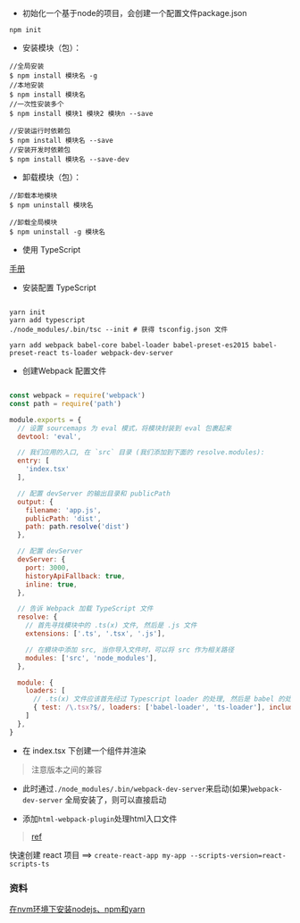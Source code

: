 
* 初始化一个基于node的项目，会创建一个配置文件package.json

`npm init`

* 安装模块（包）：

```
//全局安装
$ npm install 模块名 -g
//本地安装
$ npm install 模块名
//一次性安装多个
$ npm install 模块1 模块2 模块n --save

//安装运行时依赖包
$ npm install 模块名 --save
//安装开发时依赖包
$ npm install 模块名 --save-dev

```

* 卸载模块（包）：
```
//卸载本地模块
$ npm uninstall 模块名

//卸载全局模块
$ npm uninstall -g 模块名

```

* 使用 TypeScript

[手册](https://typescript.bootcss.com/)

- 安装配置 TypeScript

```

yarn init
yarn add typescript
./node_modules/.bin/tsc --init # 获得 tsconfig.json 文件

yarn add webpack babel-core babel-loader babel-preset-es2015 babel-preset-react ts-loader webpack-dev-server

```

- 创建Webpack 配置文件

``` javascript

const webpack = require('webpack')
const path = require('path')

module.exports = {
  // 设置 sourcemaps 为 eval 模式，将模块封装到 eval 包裹起来
  devtool: 'eval',

  // 我们应用的入口, 在 `src` 目录 (我们添加到下面的 resolve.modules):
  entry: [
    'index.tsx'
  ],

  // 配置 devServer 的输出目录和 publicPath
  output: {
    filename: 'app.js',
    publicPath: 'dist',
    path: path.resolve('dist')
  },

  // 配置 devServer 
  devServer: {
    port: 3000,
    historyApiFallback: true,
    inline: true,
  },

  // 告诉 Webpack 加载 TypeScript 文件
  resolve: {
    // 首先寻找模块中的 .ts(x) 文件, 然后是 .js 文件
    extensions: ['.ts', '.tsx', '.js'],

    // 在模块中添加 src, 当你导入文件时，可以将 src 作为相关路径
    modules: ['src', 'node_modules'],
  },

  module: {
    loaders: [
      // .ts(x) 文件应该首先经过 Typescript loader 的处理, 然后是 babel 的处理
      { test: /\.tsx?$/, loaders: ['babel-loader', 'ts-loader'], include: path.resolve('src') }
    ]
  },
}

```

- 在 index.tsx 下创建一个组件并渲染

> 注意版本之间的兼容

- 此时通过`./node_modules/.bin/webpack-dev-server`来启动(如果)`webpack-dev-server` 全局安装了，则可以直接启动

- 添加`html-webpack-plugin`处理html入口文件

> [ref](https://segmentfault.com/q/1010000013851451)

快速创建 react 项目 ==> `create-react-app my-app --scripts-version=react-scripts-ts`

### 资料

[在nvm环境下安装nodejs、npm和yarn](https://www.51noip.cn/2018/06/16/install-node-npm-yarn-using-nvm/)